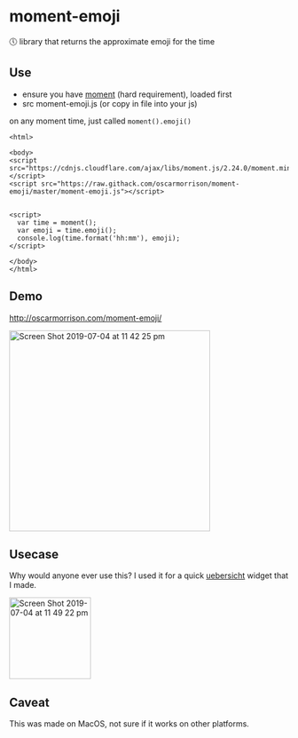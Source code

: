 # moment-emoji
🕔 library that returns the approximate emoji for the time


## Use
- ensure you have [moment](https://github.com/moment/moment/) (hard requirement), loaded first
- src moment-emoji.js (or copy in file into your js)

on any moment time, just called `moment().emoji()`

```
<html>

<body>
<script src="https://cdnjs.cloudflare.com/ajax/libs/moment.js/2.24.0/moment.min.js"></script>
<script src="https://raw.githack.com/oscarmorrison/moment-emoji/master/moment-emoji.js"></script>


<script>
  var time = moment();
  var emoji = time.emoji();
  console.log(time.format('hh:mm'), emoji);
</script>

</body>
</html>

```

## Demo

http://oscarmorrison.com/moment-emoji/

<img width="362" alt="Screen Shot 2019-07-04 at 11 42 25 pm" src="https://user-images.githubusercontent.com/1651212/60671055-96560600-9eb5-11e9-9cb4-dafaba31918b.png">

## Usecase

Why would anyone ever use this? I used it for a quick [uebersicht](https://github.com/felixhageloh/uebersicht) widget that I made.

<img width="147" alt="Screen Shot 2019-07-04 at 11 49 22 pm" src="https://user-images.githubusercontent.com/1651212/60671430-6b1fe680-9eb6-11e9-8b7f-d70a18f47c92.png">

## Caveat

This was made on MacOS, not sure if it works on other platforms.


